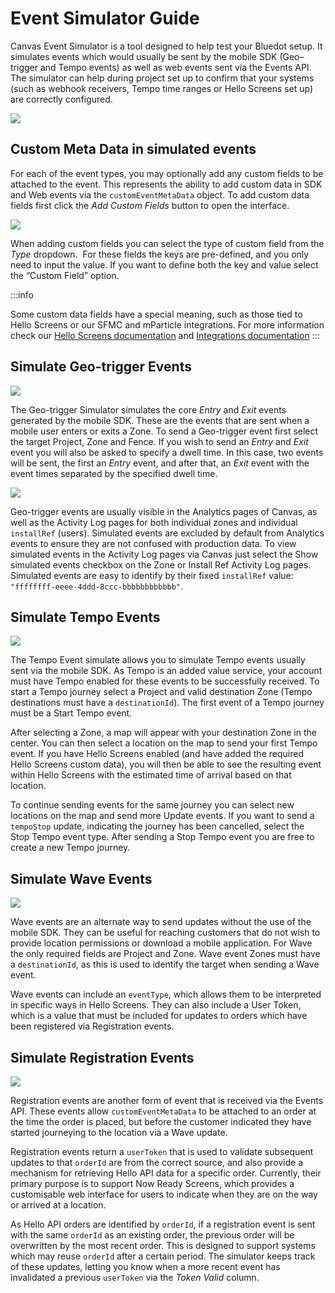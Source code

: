 Event Simulator Guide
=====================

Canvas Event Simulator is a tool designed to help test your Bluedot setup. It simulates events which would usually be sent by the mobile SDK (Geo–trigger and Tempo events) as well as web events sent via the Events API. The simulator can help during project set up to confirm that your systems (such as webhook receivers, Tempo time ranges or Hello Screens set up) are correctly configured.

![](../assets/event_simulator_main_dashboard.png)

**Custom Meta Data in simulated events**
----------------------------------------

For each of the event types, you may optionally add any custom fields to be attached to the event. This represents the ability to add custom data in SDK and Web events via the `customEventMetaData` object. To add custom data fields first click the _Add Custom Fields_ button to open the interface.

![](../assets/event_simulator_custom_data.png)

When adding custom fields you can select the type of custom field from the _Type_ dropdown.  For these fields the keys are pre-defined, and you only need to input the value. If you want to define both the key and value select the “Custom Field” option.

:::info

Some custom data fields have a special meaning, such as those tied to Hello Screens or our SFMC and mParticle integrations. For more information check our [Hello Screens documentation](../Hello%20Screens/Overview.md) and [Integrations documentation](../Integrations/Overview.mdx)
:::

**Simulate Geo-trigger Events**
-------------------------------

![](../assets/event_simulator_geotrigger.png)

The Geo-trigger Simulator simulates the core _Entry_ and _Exit_ events generated by the mobile SDK. These are the events that are sent when a mobile user enters or exits a Zone. To send a Geo-trigger event first select the target Project, Zone and Fence. If you wish to send an _Entry_ and _Exit_ event you will also be asked to specify a dwell time. In this case, two events will be sent, the first an _Entry_ event, and after that, an _Exit_ event with the event times separated by the specified dwell time.

![](../assets/event_simulator_activity_log.png)

Geo-trigger events are usually visible in the Analytics pages of Canvas, as well as the Activity Log pages for both individual zones and individual `installRef` (users). Simulated events are excluded by default from Analytics events to ensure they are not confused with production data. To view simulated events in the Activity Log pages via Canvas just select the Show simulated events checkbox on the Zone or Install Ref Activity Log pages. Simulated events are easy to identify by their fixed `installRef` value: `"ffffffff-eeee-4ddd-8ccc-bbbbbbbbbbbb"`.

**Simulate Tempo Events**
-------------------------

![](../assets/event_simulator_tempo.png)

The Tempo Event simulate allows you to simulate Tempo events usually sent via the mobile SDK. As Tempo is an added value service, your account must have Tempo enabled for these events to be successfully received. To start a Tempo journey select a Project and valid destination Zone (Tempo destinations must have a `destinationId`). The first event of a Tempo journey must be a Start Tempo event.

After selecting a Zone, a map will appear with your destination Zone in the center. You can then select a location on the map to send your first Tempo event. If you have Hello Screens enabled (and have added the required Hello Screens custom data), you will then be able to see the resulting event within Hello Screens with the estimated time of arrival based on that location.

To continue sending events for the same journey you can select new locations on the map and send more Update events. If you want to send a `tempoStop` update, indicating the journey has been cancelled, select the Stop Tempo event type. After sending a Stop Tempo event you are free to create a new Tempo journey.

**Simulate Wave Events**
------------------------

![](../assets/event_simulator_wave.png)

Wave events are an alternate way to send updates without the use of the mobile SDK. They can be useful for reaching customers that do not wish to provide location permissions or download a mobile application. For Wave the only required fields are Project and Zone. Wave event Zones must have a `destinationId`, as this is used to identify the target when sending a Wave event.

Wave events can include an `eventType`, which allows them to be interpreted in specific ways in Hello Screens. They can also include a User Token, which is a value that must be included for updates to orders which have been registered via Registration events.

**Simulate Registration Events**
--------------------------------

![](../assets/event_simulator_registration.png)

Registration events are another form of event that is received via the Events API. These events allow `customEventMetaData` to be attached to an order at the time the order is placed, but before the customer indicated they have started journeying to the location via a Wave update.

Registration events return a `userToken` that is used to validate subsequent updates to that `orderId` are from the correct source, and also provide a mechanism for retrieving Hello API data for a specific order. Currently, their primary purpose is to support Now Ready Screens, which provides a customisable web interface for users to indicate when they are on the way or arrived at a location.

As Hello API orders are identified by `orderId`, if a registration event is sent with the same `orderId` as an existing order, the previous order will be overwritten by the most recent order. This is designed to support systems which may reuse `orderId` after a certain period. The simulator keeps track of these updates, letting you know when a more recent event has invalidated a previous `userToken` via the _Token Valid_ column.